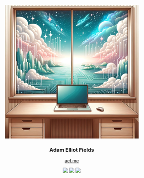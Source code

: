 <div align="center">
  <!-- An illustration of a tidy software engineer's corner. The desk has a clean wooden finish,
  emphasizing simplicity and elegance. On the desk is an open laptop with a blank, turned-off
  screen. The backdrop showcases a window that offers a serene view of a digital wonderland:
  floating islands made of circuitry, shimmering data streams, and soft, holographic clouds gracing
  the horizon. -->
  <img src="./adamelliotfields.jpg" alt="illustration of a programmer's desk with a view" width="423">

  <!-- title -->
  <h3>Adam Elliot Fields</h3>

  <!-- subtitle -->
  <a href="">aef.me</a>

  <!-- links -->
  <img src="https://img.shields.io/badge/github-adamelliotfields-181717?logo=github">
  <img src="https://img.shields.io/badge/linkedin-adamelliotfields-0A66C2?logo=linkedin">
  <img src="https://img.shields.io/badge/discord-fieldsy-5865F2?logo=discord">
</div>
